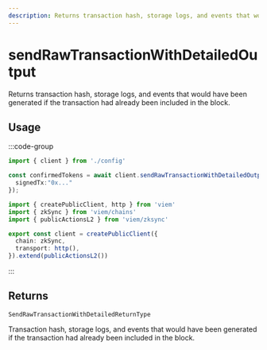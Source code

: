 ```yaml
---
description: Returns transaction hash, storage logs, and events that would have been generated if the transaction had already been included in the block.
---
```


# sendRawTransactionWithDetailedOutput

Returns transaction hash, storage logs, and events that would have been generated if the transaction had already been included in the block.

## Usage

:::code-group

```ts [example.ts]
import { client } from './config'

const confirmedTokens = await client.sendRawTransactionWithDetailedOutput({
  signedTx:"0x..."
});
```

```ts [config.ts]
import { createPublicClient, http } from 'viem'
import { zkSync } from 'viem/chains'
import { publicActionsL2 } from 'viem/zksync'

export const client = createPublicClient({
  chain: zkSync,
  transport: http(),
}).extend(publicActionsL2())
```

:::

## Returns

`SendRawTransactionWithDetailedReturnType`

Transaction hash, storage logs, and events that would have been generated if the transaction had already been included in the block.